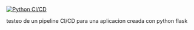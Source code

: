 [![Python CI/CD](https://github.com/jproigg/backend-Devops-ci-cd/actions/workflows/pipeline2.yml/badge.svg)](https://github.com/jproigg/backend-Devops-ci-cd/actions/workflows/pipeline2.yml)

testeo de un pipeline CI/CD para una aplicacion creada con python flask
